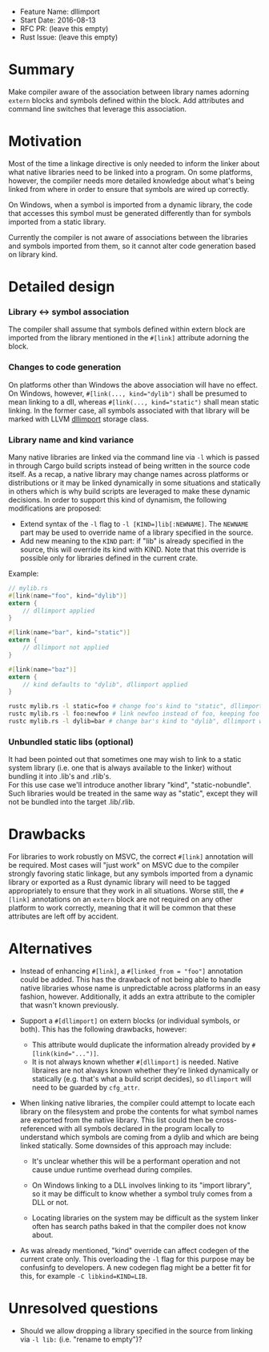 - Feature Name: dllimport
- Start Date: 2016-08-13
- RFC PR: (leave this empty)
- Rust Issue: (leave this empty)

# Summary
[summary]: #summary

Make compiler aware of the association between library names adorning `extern` blocks
and symbols defined within the block.  Add attributes and command line switches that leverage
this association.

# Motivation
[motivation]: #motivation

Most of the time a linkage directive is only needed to inform the linker about
what native libraries need to be linked into a program. On some platforms,
however, the compiler needs more detailed knowledge about what's being linked
from where in order to ensure that symbols are wired up correctly.

On Windows, when a symbol is imported from a dynamic library, the code that accesses 
this symbol must be generated differently than for symbols imported from a static library.

Currently the compiler is not aware of associations between the libraries and symbols 
imported from them, so it cannot alter code generation based on library kind.

# Detailed design
[design]: #detailed-design

### Library <-> symbol association

The compiler shall assume that symbols defined within extern block
are imported from the library mentioned in the `#[link]` attribute adorning the block.

### Changes to code generation

On platforms other than Windows the above association will have no effect.
On Windows, however, `#[link(..., kind="dylib")` shall be presumed to mean linking to a dll, 
whereas `#[link(..., kind="static")` shall mean static linking.  In the former case, all symbols
associated with that library will be marked with LLVM [dllimport][1] storage class.

[1]: http://llvm.org/docs/LangRef.html#dll-storage-classes

### Library name and kind variance

Many native libraries are linked via the command line via `-l` which is passed
in through Cargo build scripts instead of being written in the source code
itself. As a recap, a native library may change names across platforms or
distributions or it may be linked dynamically in some situations and
statically in others which is why build scripts are leveraged to make these
dynamic decisions. In order to support this kind of dynamism, the following 
modifications are proposed:

- Extend syntax of the `-l` flag to `-l [KIND=]lib[:NEWNAME]`.  The `NEWNAME` 
  part may be used to override name of a library specified in the source.
- Add new meaning to the `KIND` part: if "lib" is already specified in the source, 
  this will override its kind with KIND.  Note that this override is possible only 
  for libraries defined in the current crate.

Example:

```rust
// mylib.rs
#[link(name="foo", kind="dylib")]
extern {
    // dllimport applied 
}

#[link(name="bar", kind="static")]
extern {
    // dllimport not applied
}

#[link(name="baz")]
extern {
    // kind defaults to "dylib", dllimport applied 
}
```

```sh
rustc mylib.rs -l static=foo # change foo's kind to "static", dllimport will not be applied  
rustc mylib.rs -l foo:newfoo # link newfoo instead of foo, keeping foo's kind as "dylib"
rustc mylib.rs -l dylib=bar # change bar's kind to "dylib", dllimport will be applied
```

### Unbundled static libs (optional)

It had been pointed out that sometimes one may wish to link to a static system library 
(i.e. one that is always available to the linker) without bundling it into .lib's and .rlib's.   
For this use case we'll introduce another library "kind", "static-nobundle".
Such libraries would be treated in the same way as "static", except they will not be bundled into 
the target .lib/.rlib.

# Drawbacks
[drawbacks]: #drawbacks

For libraries to work robustly on MSVC, the correct `#[link]` annotation will
be required. Most cases will "just work" on MSVC due to the compiler strongly
favoring static linkage, but any symbols imported from a dynamic library or
exported as a Rust dynamic library will need to be tagged appropriately to
ensure that they work in all situations. Worse still, the `#[link]` annotations
on an `extern` block are not required on any other platform to work correctly,
meaning that it will be common that these attributes are left off by accident.


# Alternatives
[alternatives]: #alternatives

- Instead of enhancing `#[link]`, a `#[linked_from = "foo"]` annotation could be added.
  This has the drawback of not being able to handle native libraries whose
  name is unpredictable across platforms in an easy fashion, however.
  Additionally, it adds an extra attribute to the comipler that wasn't known
  previously.

- Support a `#[dllimport]` on extern blocks (or individual symbols, or both).
  This has the following drawbacks, however:
  - This attribute would duplicate the information already provided by 
    `#[link(kind="...")]`.
  - It is not always known whether `#[dllimport]` is needed. Native
    libraires are not always known whether they're linked dynamically or
    statically (e.g. that's what a build script decides), so `dllimport`
    will need to be guarded by `cfg_attr`.

- When linking native libraries, the compiler could attempt to locate each
  library on the filesystem and probe the contents for what symbol names are
  exported from the native library. This list could then be cross-referenced
  with all symbols declared in the program locally to understand which symbols
  are coming from a dylib and which are being linked statically. Some downsides
  of this approach may include:

    - It's unclear whether this will be a performant operation and not cause
      undue runtime overhead during compiles.

    - On Windows linking to a DLL involves linking to its "import library", so
      it may be difficult to know whether a symbol truly comes from a DLL or
      not.

    - Locating libraries on the system may be difficult as the system linker
      often has search paths baked in that the compiler does not know about.

- As was already mentioned, "kind" override can affect codegen of the current crate only.
  This overloading the `-l` flag for this purpose may be confusinfg to developers.
  A new codegen flag might be a better fit for this, for example `-C libkind=KIND=LIB`.

# Unresolved questions
[unresolved]: #unresolved-questions

- Should we allow dropping a library specified in the source from linking via `-l lib:` (i.e. "rename to empty")?
